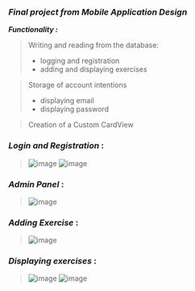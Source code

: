 ### ***Final project from Mobile Application Design***
***Functionality :***
>Writing and reading from the database:
>* logging and registration
>* adding and displaying exercises

>Storage of account intentions
>* displaying email
>* displaying password

> Creation of a Custom CardView

### ***Login and Registration*** :
>![image](https://github.com/NoMercy404/GymGuru-App-Kotlin/assets/126580913/d21c1725-ee83-4640-873f-7a508b8149e2)
>![image](https://github.com/NoMercy404/GymGuru-App-Kotlin/assets/126580913/1eb318ec-34f5-4c45-9baa-c3c2cca61e89)

### ***Admin Panel*** :
>![image](https://github.com/NoMercy404/GymGuru-App-Kotlin/assets/126580913/d592ca43-9b65-469e-8a7f-cbf0bd20b19f)

### ***Adding Exercise*** :
>![image](https://github.com/NoMercy404/GymGuru-App-Kotlin/assets/126580913/dfbfd4ff-08c0-4f17-831e-d52019d10310)

### ***Displaying exercises*** :
>![image](https://github.com/NoMercy404/GymGuru-App-Kotlin/assets/126580913/850150d6-3ee7-4cd6-b170-c0ba6f3ed127)
>![image](https://github.com/NoMercy404/GymGuru-App-Kotlin/assets/126580913/de1faff3-e80e-47a1-b41a-8adbdfbba45b)

